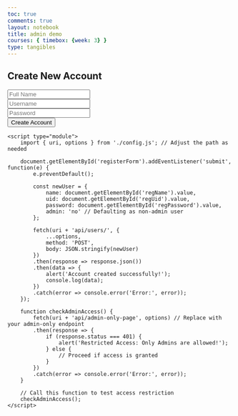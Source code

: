 ```yaml
---
toc: true
comments: true
layout: notebook
title: admin demo 
courses: { timebox: {week: 3} }
type: tangibles
---
```


<!DOCTYPE html>
<html lang="en">
<head>
    <meta charset="UTF-8">
    <meta name="viewport" content="width=device-width, initial-scale=1.0">
    <title>Create Account</title>
    <!-- Add any additional CSS here -->
</head>
<body>
    <div>
        <h2>Create New Account</h2>
        <form id="registerForm">
            <input type="text" id="regName" placeholder="Full Name" required><br>
            <input type="text" id="regUid" placeholder="Username" required><br>
            <input type="password" id="regPassword" placeholder="Password" required><br>
            <button type="submit">Create Account</button>
        </form>
    </div>

    <script type="module">
        import { uri, options } from './config.js'; // Adjust the path as needed

        document.getElementById('registerForm').addEventListener('submit', function(e) {
            e.preventDefault();

            const newUser = {
                name: document.getElementById('regName').value,
                uid: document.getElementById('regUid').value,
                password: document.getElementById('regPassword').value,
                admin: 'no' // Defaulting as non-admin user
            };

            fetch(uri + 'api/users/', {
                ...options,
                method: 'POST',
                body: JSON.stringify(newUser)
            })
            .then(response => response.json())
            .then(data => {
                alert('Account created successfully!');
                console.log(data);
            })
            .catch(error => console.error('Error:', error));
        });

        function checkAdminAccess() {
            fetch(uri + 'api/admin-only-page', options) // Replace with your admin-only endpoint
            .then(response => {
                if (response.status === 401) {
                    alert('Restricted Access: Only Admins are allowed!');
                } else {
                    // Proceed if access is granted
                }
            })
            .catch(error => console.error('Error:', error));
        }

        // Call this function to test access restriction
        checkAdminAccess();
    </script>
</body>
</html>
